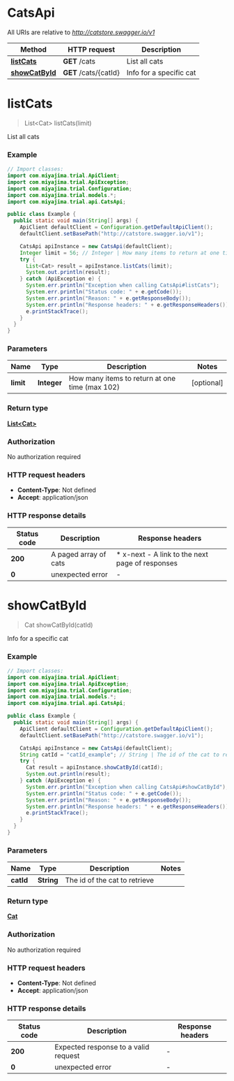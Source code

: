 # CatsApi

All URIs are relative to *http://catstore.swagger.io/v1*

| Method | HTTP request | Description |
|------------- | ------------- | -------------|
| [**listCats**](CatsApi.md#listCats) | **GET** /cats | List all cats |
| [**showCatById**](CatsApi.md#showCatById) | **GET** /cats/{catId} | Info for a specific cat |


<a id="listCats"></a>
# **listCats**
> List&lt;Cat&gt; listCats(limit)

List all cats

### Example
```java
// Import classes:
import com.miyajima.trial.ApiClient;
import com.miyajima.trial.ApiException;
import com.miyajima.trial.Configuration;
import com.miyajima.trial.models.*;
import com.miyajima.trial.api.CatsApi;

public class Example {
  public static void main(String[] args) {
    ApiClient defaultClient = Configuration.getDefaultApiClient();
    defaultClient.setBasePath("http://catstore.swagger.io/v1");

    CatsApi apiInstance = new CatsApi(defaultClient);
    Integer limit = 56; // Integer | How many items to return at one time (max 102)
    try {
      List<Cat> result = apiInstance.listCats(limit);
      System.out.println(result);
    } catch (ApiException e) {
      System.err.println("Exception when calling CatsApi#listCats");
      System.err.println("Status code: " + e.getCode());
      System.err.println("Reason: " + e.getResponseBody());
      System.err.println("Response headers: " + e.getResponseHeaders());
      e.printStackTrace();
    }
  }
}
```

### Parameters

| Name | Type | Description  | Notes |
|------------- | ------------- | ------------- | -------------|
| **limit** | **Integer**| How many items to return at one time (max 102) | [optional] |

### Return type

[**List&lt;Cat&gt;**](Cat.md)

### Authorization

No authorization required

### HTTP request headers

 - **Content-Type**: Not defined
 - **Accept**: application/json

### HTTP response details
| Status code | Description | Response headers |
|-------------|-------------|------------------|
| **200** | A paged array of cats |  * x-next - A link to the next page of responses <br>  |
| **0** | unexpected error |  -  |

<a id="showCatById"></a>
# **showCatById**
> Cat showCatById(catId)

Info for a specific cat

### Example
```java
// Import classes:
import com.miyajima.trial.ApiClient;
import com.miyajima.trial.ApiException;
import com.miyajima.trial.Configuration;
import com.miyajima.trial.models.*;
import com.miyajima.trial.api.CatsApi;

public class Example {
  public static void main(String[] args) {
    ApiClient defaultClient = Configuration.getDefaultApiClient();
    defaultClient.setBasePath("http://catstore.swagger.io/v1");

    CatsApi apiInstance = new CatsApi(defaultClient);
    String catId = "catId_example"; // String | The id of the cat to retrieve
    try {
      Cat result = apiInstance.showCatById(catId);
      System.out.println(result);
    } catch (ApiException e) {
      System.err.println("Exception when calling CatsApi#showCatById");
      System.err.println("Status code: " + e.getCode());
      System.err.println("Reason: " + e.getResponseBody());
      System.err.println("Response headers: " + e.getResponseHeaders());
      e.printStackTrace();
    }
  }
}
```

### Parameters

| Name | Type | Description  | Notes |
|------------- | ------------- | ------------- | -------------|
| **catId** | **String**| The id of the cat to retrieve | |

### Return type

[**Cat**](Cat.md)

### Authorization

No authorization required

### HTTP request headers

 - **Content-Type**: Not defined
 - **Accept**: application/json

### HTTP response details
| Status code | Description | Response headers |
|-------------|-------------|------------------|
| **200** | Expected response to a valid request |  -  |
| **0** | unexpected error |  -  |

